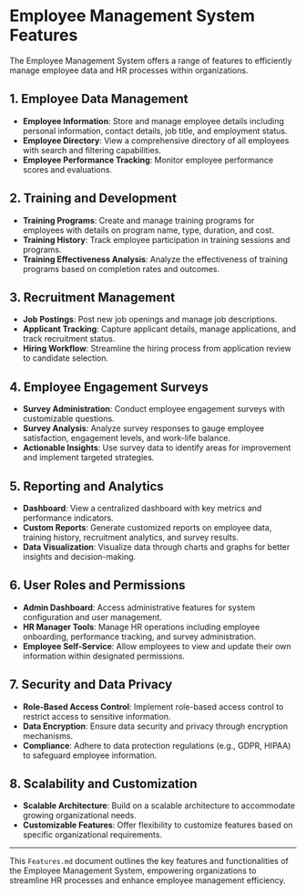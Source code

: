 # Employee Management System Features

The Employee Management System offers a range of features to efficiently manage employee data and HR processes within organizations.

## 1. Employee Data Management

- **Employee Information**: Store and manage employee details including personal information, contact details, job title, and employment status.
- **Employee Directory**: View a comprehensive directory of all employees with search and filtering capabilities.
- **Employee Performance Tracking**: Monitor employee performance scores and evaluations.

## 2. Training and Development

- **Training Programs**: Create and manage training programs for employees with details on program name, type, duration, and cost.
- **Training History**: Track employee participation in training sessions and programs.
- **Training Effectiveness Analysis**: Analyze the effectiveness of training programs based on completion rates and outcomes.

## 3. Recruitment Management

- **Job Postings**: Post new job openings and manage job descriptions.
- **Applicant Tracking**: Capture applicant details, manage applications, and track recruitment status.
- **Hiring Workflow**: Streamline the hiring process from application review to candidate selection.

## 4. Employee Engagement Surveys

- **Survey Administration**: Conduct employee engagement surveys with customizable questions.
- **Survey Analysis**: Analyze survey responses to gauge employee satisfaction, engagement levels, and work-life balance.
- **Actionable Insights**: Use survey data to identify areas for improvement and implement targeted strategies.

## 5. Reporting and Analytics

- **Dashboard**: View a centralized dashboard with key metrics and performance indicators.
- **Custom Reports**: Generate customized reports on employee data, training history, recruitment analytics, and survey results.
- **Data Visualization**: Visualize data through charts and graphs for better insights and decision-making.

## 6. User Roles and Permissions

- **Admin Dashboard**: Access administrative features for system configuration and user management.
- **HR Manager Tools**: Manage HR operations including employee onboarding, performance tracking, and survey administration.
- **Employee Self-Service**: Allow employees to view and update their own information within designated permissions.

## 7. Security and Data Privacy

- **Role-Based Access Control**: Implement role-based access control to restrict access to sensitive information.
- **Data Encryption**: Ensure data security and privacy through encryption mechanisms.
- **Compliance**: Adhere to data protection regulations (e.g., GDPR, HIPAA) to safeguard employee information.

## 8. Scalability and Customization

- **Scalable Architecture**: Build on a scalable architecture to accommodate growing organizational needs.
- **Customizable Features**: Offer flexibility to customize features based on specific organizational requirements.

---

This `Features.md` document outlines the key features and functionalities of the Employee Management System, empowering organizations to streamline HR processes and enhance employee 
management efficiency.
